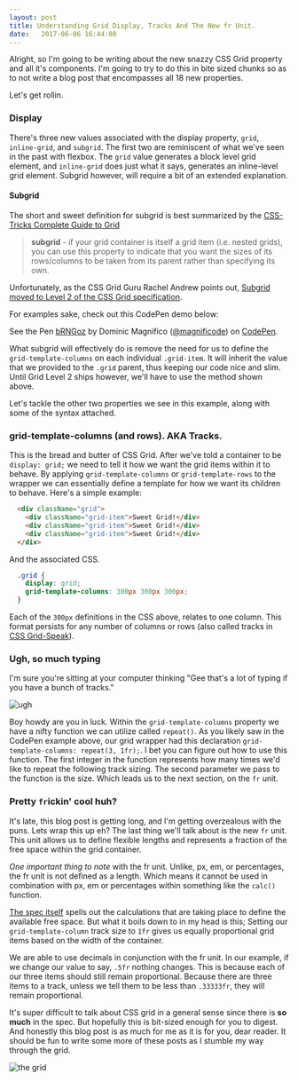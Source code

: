 ```yaml
---
layout: post
title: Understanding Grid Display, Tracks And The New fr Unit.
date:   2017-06-06 16:44:00
---
```


Alright, so I'm going to be writing about the new snazzy CSS Grid property and all it's components. I'm going to try to do this in bite sized chunks so as to not write a blog post that encompasses all 18 new properties.

Let's get rollin.

### Display

There's three new values associated with the display property, `grid`, `inline-grid`, and `subgrid`. The first two are reminiscent of what we've seen in the past with flexbox. The `grid` value generates a block level grid element, and `inline-grid` does just what it says, generates an inline-level grid element. Subgrid however, will require a bit of an extended explanation.

#### Subgrid

The short and sweet definition for subgrid is best summarized by the [CSS-Tricks Complete Guide to Grid](https://css-tricks.com/snippets/css/complete-guide-grid/)

> **subgrid** - if your grid container is itself a grid item (i.e. nested grids), you can use this property to indicate that you want the sizes of its rows/columns to be taken from its parent rather than specifying its own.

Unfortunately, as the CSS Grid Guru Rachel Andrew points out, [Subgrid moved to Level 2 of the CSS Grid specification](https://rachelandrew.co.uk/archives/2017/03/16/subgrid-moved-to-level-2-of-the-css-grid-specification/).

For examples sake, check out this CodePen demo below:

<p data-height="413" data-theme-id="21523" data-slug-hash="bRNGoz" data-default-tab="css,result" data-user="magnificode" data-embed-version="2" data-pen-title="bRNGoz" data-editable="true" className="codepen">See the Pen <a href="https://codepen.io/magnificode/pen/bRNGoz/">bRNGoz</a> by Dominic Magnifico (<a href="https://codepen.io/magnificode">@magnificode</a>) on <a href="https://codepen.io">CodePen</a>.</p>
<script async src="https://production-assets.codepen.io/assets/embed/ei.js"></script>

What subgrid will effectively do is remove the need for us to define the `grid-template-columns` on each individual `.grid-item`. It will inherit the value that we provided to the `.grid` parent, thus keeping our code nice and slim. Until Grid Level 2 ships however, we'll have to use the method shown above.

Let's tackle the other two properties we see in this example, along with some of the syntax attached.

### grid-template-columns (and rows). AKA Tracks.

This is the bread and butter of CSS Grid. After we've told a container to be `display: grid;` we need to tell it how we want the grid items within it to behave. By applying `grid-template-columns` or `grid-template-rows` to the wrapper we can essentially define a template for how we want its children to behave. Here's a simple example:

```html
  <div className="grid">
    <div className="grid-item">Sweet Grid!</div>
    <div className="grid-item">Sweet Grid!</div>
    <div className="grid-item">Sweet Grid!</div>
  </div>
```

And the associated CSS.

```css
  .grid {
    display: grid;
    grid-template-columns: 300px 300px 300px;
  }
```

Each of the `300px` definitions in the CSS above, relates to one column. This format persists for any number of columns or rows (also called tracks in [CSS Grid-Speak](https://www.w3.org/TR/css-grid-1/#grid-track-concept)).

### Ugh, so much typing

I'm sure you're sitting at your computer thinking "Gee that's a lot of typing if you have a bunch of tracks."

![ugh](http://bukk.it/ugh.gif)

Boy howdy are you in luck. Within the `grid-template-columns` property we have a nifty function we can utilize called `repeat()`. As you likely saw in the CodePen example above, our grid wrapper had this declaration `grid-template-columns: repeat(3, 1fr);`. I bet you can figure out how to use this function. The first integer in the function represents how many times we'd like to repeat the following track sizing. The second parameter we pass to the function is the size. Which leads us to the next section, on the `fr` unit.

### Pretty `fr`ickin' cool huh?

It's late, this blog post is getting long, and I'm getting overzealous with the puns. Lets wrap this up eh? The last thing we'll talk about is the new `fr` unit. This unit allows us to define flexible lengths and represents a fraction of the free space within the grid container.

*One important thing to note* with the fr unit. Unlike, px, em, or percentages, the fr unit is not defined as a length. Which means it cannot be used in combination with px, em or percentages within something like the `calc()` function.

[The spec itself](https://www.w3.org/TR/css-grid-1/#fr-unit) spells out the calculations that are taking place to define the available free space. But what it boils down to in my head is this; Setting our `grid-template-column` track size to `1fr` gives us equally proportional grid items based on the width of the container.

We are able to use decimals in conjunction with the fr unit. In our example, if we change our value to say, `.5fr` nothing changes. This is because each of our three items should still remain proportional. Because there are three items to a track, unless we tell them to be less than `.33333fr`, they will remain proportional.

It's super difficult to talk about CSS grid in a general sense since there is **so much** in the spec. But hopefully this is bit-sized enough for you to digest. And honestly this blog post is as much for me as it is for you, dear reader. It should be fun to write some more of these posts as I stumble my way through the grid.

![the grid](https://media.giphy.com/media/oSYflamt3IEjm/giphy.gif)
